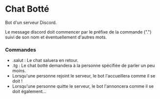 # Chat Botté

Bot d'un serveur Discord. 

Le message discord doit commencer par le préfixe de la commande (".") suivi de son nom et éventuellement d'autres mots.

### Commandes

- .salut : Le chat saluera en retour.
- .tg : Le chat botté demandera à la personne spécifiée de parler un peu moins.
- Lorsqu'une personne rejoint le serveur, le bot l'accueillera comme il se doit !
- Lorsqu'une personne quitte le serveur, le bot l'annoncera comme il se doit également...
